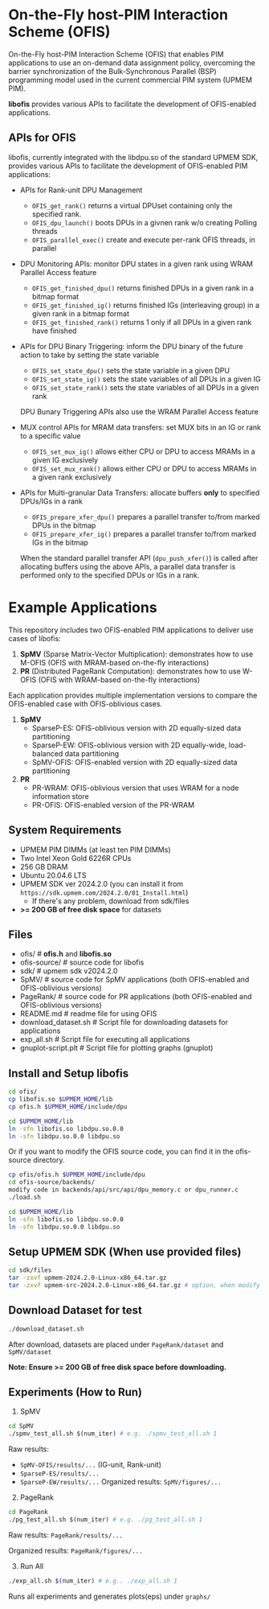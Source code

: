 # On-the-Fly host-PIM Interaction Scheme (OFIS)
On-the-Fly host-PIM Interaction Scheme (OFIS) that enables PIM applications to use an on-demand data assignment policy, overcoming the barrier synchronization of the Bulk-Synchronous Parallel (BSP) programming model used in the current commercial PIM system (UPMEM PIM).

**libofis** provides various APIs to facilitate the development of OFIS-enabled applications.

## APIs for OFIS
libofis, currently integrated with the libdpu.so of the standard UPMEM SDK, provides various APIs to facilitate the development of OFIS-enabled PIM applications:

- APIs for Rank-unit DPU Management
    - `OFIS_get_rank()` returns a virtual DPUset containing only the specified rank.
    - `OFIS_dpu_launch()` boots DPUs in a givnen rank w/o creating Polling threads
    - `OFIS_parallel_exec()` create and execute per-rank OFIS threads, in parallel

- DPU Monitoring APIs: monitor DPU states in a given rank using WRAM Parallel Access feature
    - `OFIS_get_finished_dpu()` returns finished DPUs in a given rank in a bitmap format
    - `OFIS_get_finished_ig()` returns finished IGs (interleaving group) in a given rank in a bitmap format
    - `OFIS_get_finished_rank()` returns 1 only if all DPUs in a given rank have finished

- APIs for DPU Binary Triggering: inform the DPU binary of the future action to take by setting the state variable
    - `OFIS_set_state_dpu()` sets the state variable in a given DPU
    - `OFIS_set_state_ig()` sets the state variables of all DPUs in a given IG
    - `OFIS_set_state_rank()` sets the state variables of all DPUs in a given rank

    DPU Bunary Triggering APIs also use the WRAM Parallel Access feature
- MUX control APIs for MRAM data transfers: set MUX bits in an IG or rank to a specific value
    - `OFIS_set_mux_ig()` allows either CPU or DPU to access MRAMs in a given IG exclusively
    - `OFIS_set_mux_rank()` allows either CPU or DPU to access MRAMs in a given rank exclusively

- APIs for Multi-granular Data Transfers: allocate buffers **only** to specified DPUs/IGs in a rank
    - `OFIS_prepare_xfer_dpu()` prepares a parallel transfer to/from marked DPUs in the bitmap
    - `OFIS_prepare_xfer_ig()` prepares a parallel transfer to/from marked IGs in the bitmap
    
    When the standard parallel transfer API (`dpu_push_xfer()`) is called after allocating buffers using the above APIs, a parallel data transfer is performed only to the specified DPUs or IGs in a rank.

# Example Applications
This repository includes two OFIS-enabled PIM applications to deliver use cases of libofis:
1. **SpMV** (Sparse Matrix-Vector Multiplication): demonstrates how to use M-OFIS (OFIS with MRAM-based on-the-fly interactions)
2. **PR** (Distributed PageRank Computation): demonstrates how to use W-OFIS (OFIS with WRAM-based on-the-fly interactions)
   
Each application provides multiple implementation versions to compare the OFIS-enabled case with OFIS-oblivious cases.
1. **SpMV**
   - SparseP-ES: OFIS-oblivious version with 2D equally-sized data partitioning
   - SparseP-EW: OFIS-oblivious version with 2D equally-wide, load-balanced data partitioning
   - SpMV-OFIS: OFIS-enabled version with 2D equally-sized data partitioning
2. **PR**
   - PR-WRAM: OFIS-oblivious version that uses WRAM for a node information store
   - PR-OFIS: OFIS-enabled version of the PR-WRAM 

## System Requirements
- UPMEM PIM DIMMs (at least ten PIM DIMMs)
- Two Intel Xeon Gold 6226R CPUs
- 256 GB DRAM
- Ubuntu 20.04.6 LTS
- UPMEM SDK ver 2024.2.0 (you can install it from `https://sdk.upmem.com/2024.2.0/01_Install.html`)
    - If there's any problem, download from sdk/files
- **>= 200 GB of free disk space** for datasets

## Files
- ofis/      # **ofis.h** and **libofis.so**
- ofis-source/    # source code for libofis
- sdk/      # upmem sdk v2024.2.0
- SpMV/     # source code for SpMV applications (both OFIS-enabled and OFIS-oblivious versions)
- PageRank/ # source code for PR applications (both OFIS-enabled and OFIS-oblivious versions)
- README.md # readme file for using OFIS
- download_dataset.sh    # Script file for downloading datasets for applications
- exp_all.sh    # Script file for executing all applications
- gnuplot-script.plt    # Script file for plotting graphs (gnuplot)

## Install and Setup libofis
```bash
cd ofis/
cp libofis.so $UPMEM_HOME/lib
cp ofis.h $UPMEM_HOME/include/dpu

cd $UPMEM_HOME/lib
ln -sfn libofis.so libdpu.so.0.0
ln -sfn libdpu.so.0.0 libdpu.so
```
Or if you want to modify the OFIS source code,
you can find it in the ofis-source directory.
```bash
cp ofis/ofis.h $UPMEM_HOME/include/dpu
cd ofis-source/backends/
modify code in backends/api/src/api/dpu_memory.c or dpu_runner.c
./load.sh

cd $UPMEM_HOME/lib
ln -sfn libofis.so libdpu.so.0.0
ln -sfn libdpu.so.0.0 libdpu.so
```

## Setup UPMEM SDK (When use provided files)
```bash
cd sdk/files
tar -zxvf upmem-2024.2.0-Linux-x86_64.tar.gz
tar -zxvf upmem-src-2024.2.0-Linux-x86_64.tar.gz # option, when modify sdk
```

## Download Dataset for test
```bash
./download_dataset.sh
```
After download, datasets are placed under `PageRank/dataset` and `SpMV/dataset`

**Note: Ensure >= 200 GB of free disk space before downloading.**

## Experiments (How to Run)
1. SpMV
```bash
cd SpMV
./spmv_test_all.sh $(num_iter) # e.g. ./spmv_test_all.sh 1
```
Raw results:
- `SpMV-OFIS/results/...` (IG-unit, Rank-unit)
- `SparseP-ES/results/...`
- `SparseP-EW/results/...`
   Organized results: `SpMV/figures/...`

2. PageRank
```bash
cd PageRank
./pg_test_all.sh $(num_iter) # e.g. ./pg_test_all.sh 1
```
   Raw results: `PageRank/results/...`
   
   Organized results: `PageRank/figures/...`

3. Run All
```bash
./exp_all.sh $(num_iter) # e.g.. ./exp_all.sh 1
```
   Runs all experiments and generates plots(eps) under `graphs/`

